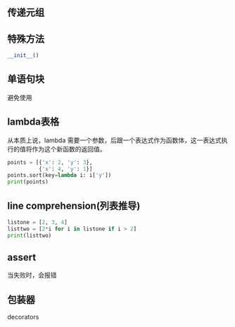 ## 传递元组  

## 特殊方法
```python
__init__()
```

## 单语句块
避免使用

## lambda表格
从本质上说，lambda 需要一个参数，后跟一个表达式作为函数体，这一表达式执行的值将作为这个新函数的返回值。
```python
points = [{'x': 2, 'y': 3},
          {'x': 4, 'y': 1}]
points.sort(key=lambda i: i['y'])
print(points)
```

## line comprehension(列表推导)
```python
listone = [2, 3, 4]
listtwo = [2*i for i in listone if i > 2]
print(listtwo)
```

## assert
当失败时，会报错

## 包装器
decorators